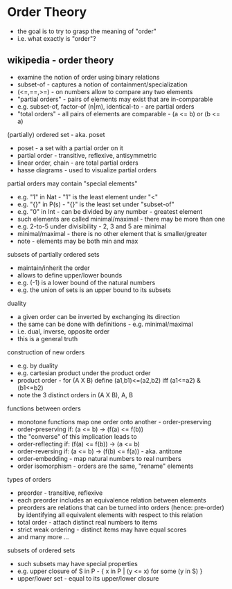 
<!-- ======================================================================= -->
# Order Theory

* the goal is to try to grasp the meaning of "order"
* i.e. what exactly is "order"?

<!-- ======================================================================= -->
## wikipedia - order theory

* examine the notion of order using binary relations
* subset-of - captures a notion of containment/specialization
* (<=,==,>=) - on numbers allow to compare any two elements
* "partial orders" - pairs of elements may exist that are in-comparable
* e.g. subset-of, factor-of (n|m), identical-to - are partial orders
* "total orders" - all pairs of elements are comparable - (a <= b) or (b <= a)

(partially) ordered set - aka. poset

* poset - a set with a partial order on it
* partial order - transitive, reflexive, antisymmetric
* linear order, chain - are total partial orders
* hasse diagrams - used to visualize partial orders

partial orders may contain "special elements"

* e.g. "1" in Nat - "1" is the least element under "<"
* e.g. "{}" in P(s) - "{}" is the least set under "subset-of"
* e.g. "0" in Int - can be divided by any number - greatest element
* such elements are called minimal/maximal - there may be more than one
* e.g. 2-to-5 under divisibility - 2, 3 and 5 are minimal
* minimal/maximal - there is no other element that is smaller/greater
* note - elements may be both min and max

subsets of partially ordered sets

* maintain/inherit the order
* allows to define upper/lower bounds
* e.g. (-1) is a lower bound of the natural numbers
* e.g. the union of sets is an upper bound to its subsets

duality

* a given order can be inverted by exchanging its direction
* the same can be done with definitions - e.g. minimal/maximal
* i.e. dual, inverse, opposite order
* this is a general truth

construction of new orders

* e.g. by duality
* e.g. cartesian product under the product order
* product order - for (A X B) define (a1,b1)<=(a2,b2) iff (a1<=a2) & (b1<=b2)
* note the 3 distinct orders in (A X B), A, B

functions between orders

* monotone functions map one order onto another - order-preserving
* order-preserving if: (a <= b) -> (f(a) <= f(b))
* the "converse" of this implication leads to
* order-reflecting if: (f(a) <= f(b)) -> (a <= b)
* order-reversing if: (a <= b) -> (f(b) <= f(a)) - aka. antitone
* order-embedding - map natural numbers to real numbers
* order isomorphism - orders are the same, "rename" elements

types of orders

* preorder - transitive, reflexive
* each preorder includes an equivalence relation between elements
* preorders are relations that can be turned into orders (hence: pre-order)
  by identifying all equivalent elements with respect to this relation
* total order - attach distinct real numbers to items
* strict weak ordering - distinct items may have equal scores
* and many more ...

subsets of ordered sets

* such subsets may have special properties
* e.g. upper closure of S in P - { x in P | (y <= x) for some (y in S) }
* upper/lower set - equal to its upper/lower closure
